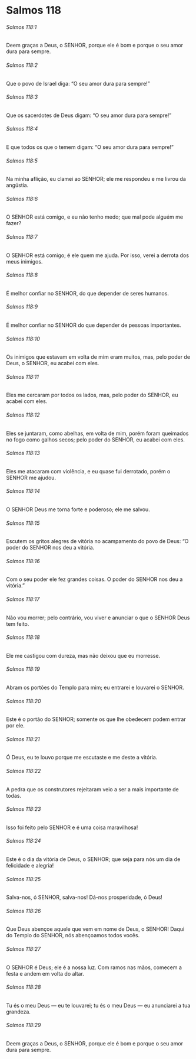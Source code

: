 # Salmos 118

###### Salmos 118:1

Deem graças a Deus, o SENHOR, porque ele é bom e porque o seu amor dura para sempre.

###### Salmos 118:2

Que o povo de Israel diga: “O seu amor dura para sempre!”

###### Salmos 118:3

Que os sacerdotes de Deus digam: “O seu amor dura para sempre!”

###### Salmos 118:4

E que todos os que o temem digam: “O seu amor dura para sempre!”

###### Salmos 118:5

Na minha aflição, eu clamei ao SENHOR; ele me respondeu e me livrou da angústia.

###### Salmos 118:6

O SENHOR está comigo, e eu não tenho medo; que mal pode alguém me fazer?

###### Salmos 118:7

O SENHOR está comigo; é ele quem me ajuda. Por isso, verei a derrota dos meus inimigos.

###### Salmos 118:8

É melhor confiar no SENHOR, do que depender de seres humanos.

###### Salmos 118:9

É melhor confiar no SENHOR do que depender de pessoas importantes.

###### Salmos 118:10

Os inimigos que estavam em volta de mim eram muitos, mas, pelo poder de Deus, o SENHOR, eu acabei com eles.

###### Salmos 118:11

Eles me cercaram por todos os lados, mas, pelo poder do SENHOR, eu acabei com eles.

###### Salmos 118:12

Eles se juntaram, como abelhas, em volta de mim, porém foram queimados no fogo como galhos secos; pelo poder do SENHOR, eu acabei com eles.

###### Salmos 118:13

Eles me atacaram com violência, e eu quase fui derrotado, porém o SENHOR me ajudou.

###### Salmos 118:14

O SENHOR Deus me torna forte e poderoso; ele me salvou.

###### Salmos 118:15

Escutem os gritos alegres de vitória no acampamento do povo de Deus: “O poder do SENHOR nos deu a vitória.

###### Salmos 118:16

Com o seu poder ele fez grandes coisas. O poder do SENHOR nos deu a vitória.”

###### Salmos 118:17

Não vou morrer; pelo contrário, vou viver e anunciar o que o SENHOR Deus tem feito.

###### Salmos 118:18

Ele me castigou com dureza, mas não deixou que eu morresse.

###### Salmos 118:19

Abram os portões do Templo para mim; eu entrarei e louvarei o SENHOR.

###### Salmos 118:20

Este é o portão do SENHOR; somente os que lhe obedecem podem entrar por ele.

###### Salmos 118:21

Ó Deus, eu te louvo porque me escutaste e me deste a vitória.

###### Salmos 118:22

A pedra que os construtores rejeitaram veio a ser a mais importante de todas.

###### Salmos 118:23

Isso foi feito pelo SENHOR e é uma coisa maravilhosa!

###### Salmos 118:24

Este é o dia da vitória de Deus, o SENHOR; que seja para nós um dia de felicidade e alegria!

###### Salmos 118:25

Salva-nos, ó SENHOR, salva-nos! Dá-nos prosperidade, ó Deus!

###### Salmos 118:26

Que Deus abençoe aquele que vem em nome de Deus, o SENHOR! Daqui do Templo do SENHOR, nós abençoamos todos vocês.

###### Salmos 118:27

O SENHOR é Deus; ele é a nossa luz. Com ramos nas mãos, comecem a festa e andem em volta do altar.

###### Salmos 118:28

Tu és o meu Deus — eu te louvarei; tu és o meu Deus — eu anunciarei a tua grandeza.

###### Salmos 118:29

Deem graças a Deus, o SENHOR, porque ele é bom e porque o seu amor dura para sempre.

